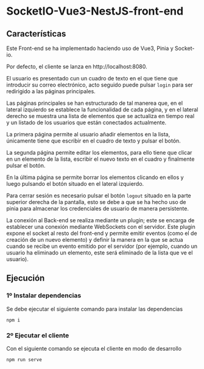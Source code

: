 # SocketIO-Vue3-NestJS-front-end
## Características
Este Front-end se ha implementado haciendo uso de Vue3, Pinia y Socket-io. 

Por defecto, el cliente se lanza en http://localhost:8080. 

El usuario es presentado cun un cuadro de texto en el que tiene que introducir su correo electrónico, acto seguido puede pulsar `login` para ser redirigido a las páginas principales.

Las páginas principales se han estructurado de tal manerea que, en el lateral izquierdo se establece la funcionalidad de cada página, y en el lateral derecho se muestra una lista de elementos que se actualiza en tiempo real y un listado de los usuarios que están conectados actualmente.

La primera página permite al usuario añadir elementos en la lista, únicamente tiene que escribir en el cuadro de texto y pulsar el botón.

La segunda página permite editar los elementos, para ello tiene que clicar en un elemento de la lista, escribir el nuevo texto en el cuadro y finalmente pulsar el botón.

En la última página se permite borrar los elementos clicando en ellos y luego pulsando el botón situado en el lateral izquierdo.

Para cerrar sesión es necesario pulsar el botón `logout` situado en la parte superior derecha de la pantalla, esto se debe a que se ha hecho uso de pinia para almacenar los credenciales de usuario de manera persistente.

La conexión al Back-end se realiza mediante un plugin; este se encarga de establecer una conexión mediante WebSockets con el servidor. Este plugin expone el socket al resto del front-end y permite emitir eventos (como el de creación de un nuevo elemento) y definir la manera en la que se actua cuando se recibe un evento emitido por el servidor (por ejemplo, cuando un usuario ha eliminado un elemento, este será eliminado de la lista que ve el usuario).

## Ejecución
### 1º Instalar dependencias
Se debe ejecutar el siguiente comando para instalar las dependencias
```
npm i
```

### 2º Ejecutar el cliente
Con el siguiente comando se ejecuta el cliente en modo de desarrollo
```
npm run serve
```




 